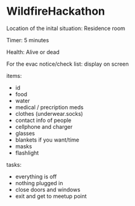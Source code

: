 # WildfireHackathon


Location of the inital situation: Residence room

Timer: 5 minutes

Health: Alive or dead

For the evac notice/check list: display on screen

items:
- id
- food
- water
- medical / precription meds
- clothes (underwear.socks)
- contact info of people
- cellphone and charger
- glasses
- blankets if you want/time
- masks
- flashlight


tasks:
- everything is off
- nothing plugged in
- close doors and windows
- exit and get to meetup point
